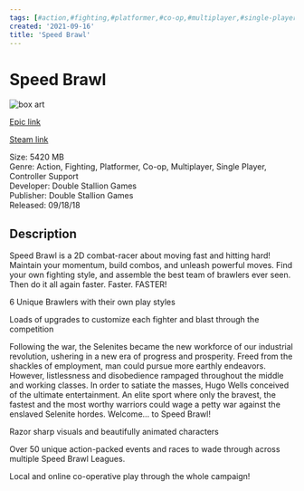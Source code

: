 ```yaml
---
tags: [#action,#fighting,#platformer,#co-op,#multiplayer,#single-player,#controller-support,#epic,#game,#owned,#pc]
created: '2021-09-16'
title: 'Speed Brawl'
---
```

# Speed Brawl

![box art](https://cdn1.epicgames.com/salesEvent/salesEvent/3bc192d2-c308-49ff-b381-a4833b954cec_2560x1440-5b2cec10a59f7594e863eff0a51ecc37?h=270&amp;resize=1&amp;w=480)

[Epic link](https://www.epicgames.com/store/en-US/p/speed-brawl)

[Steam link](https://store.steampowered.com/app/468670/Speed_Brawl/?snr=1_7_7_151_150_1)

Size: 5420 MB  
Genre: Action, Fighting, Platformer, Co-op, Multiplayer, Single Player, Controller Support  
Developer: Double Stallion Games  
Publisher: Double Stallion Games  
Released: 09/18/18  

## Description

Speed Brawl is a 2D combat-racer about moving fast and hitting hard! Maintain your momentum, build combos, and unleash powerful moves. Find your own fighting style, and assemble the best team of brawlers ever seen. Then do it all again faster. Faster. FASTER!

6 Unique Brawlers with their own play styles

Loads of upgrades to customize each fighter and blast through the competition

Following the war, the Selenites became the new workforce of our industrial revolution, ushering in a new era of progress and prosperity. Freed from the shackles of employment, man could pursue more earthly endeavors. However, listlessness and disobedience rampaged throughout the middle and working classes. In order to satiate the masses, Hugo Wells conceived of the ultimate entertainment. An elite sport where only the bravest, the fastest and the most worthy warriors could wage a petty war against the enslaved Selenite hordes. Welcome… to Speed Brawl!

Razor sharp visuals and beautifully animated characters

Over 50 unique action-packed events and races to wade through across multiple Speed Brawl Leagues.

Local and online co-operative play through the whole campaign!
